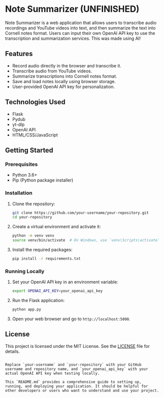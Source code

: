 # Note Summarizer (UNFINISHED)

Note Summarizer is a web application that allows users to transcribe audio recordings and YouTube videos into text, and then summarize the text into Cornell notes format. Users can input their own OpenAI API key to use the transcription and summarization services. This was made using AI!

## Features

- Record audio directly in the browser and transcribe it.
- Transcribe audio from YouTube videos.
- Summarize transcriptions into Cornell notes format.
- Save and load notes locally using browser storage.
- User-provided OpenAI API key for personalization.

## Technologies Used

- Flask
- Pydub
- yt-dlp
- OpenAI API
- HTML/CSS/JavaScript

## Getting Started

### Prerequisites

- Python 3.6+
- Pip (Python package installer)

### Installation

1. Clone the repository:

   ```bash
   git clone https://github.com/your-username/your-repository.git
   cd your-repository
   ```

2. Create a virtual environment and activate it:

   ```bash
   python -m venv venv
   source venv/bin/activate  # On Windows, use `venv\Scripts\activate`
   ```

3. Install the required packages:

   ```bash
   pip install -r requirements.txt
   ```

### Running Locally

1. Set your OpenAI API key in an environment variable:

   ```bash
   export OPENAI_API_KEY=your_openai_api_key
   ```

2. Run the Flask application:

   ```bash
   python app.py
   ```

3. Open your web browser and go to `http://localhost:5000`.

## License

This project is licensed under the MIT License. See the [LICENSE](LICENSE) file for details.
```

Replace `your-username` and `your-repository` with your GitHub username and repository name, and `your_openai_api_key` with your actual OpenAI API key when testing locally.

This `README.md` provides a comprehensive guide to setting up, running, and deploying your application. It should be helpful for other developers or users who want to understand and use your project.
